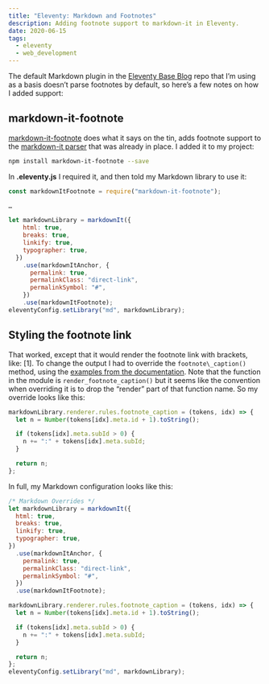 ```yaml
---
title: "Eleventy: Markdown and Footnotes"
description: Adding footnote support to markdown-it in Eleventy.
date: 2020-06-15
tags:
  - eleventy
  - web_development
---
```


The default Markdown plugin in the [Eleventy Base Blog](https://github.com/11ty/eleventy-base-blog) repo that I’m using as a basis doesn’t parse footnotes by default, so here’s a few notes on how I added support:

## markdown-it-footnote

[markdown-it-footnote](https://github.com/markdown-it/markdown-it-footnote) does what it says on the tin, adds footnote support to the [markdown-it parser](https://github.com/markdown-it/markdown-it) that was already in place. I added it to my project:

```bash
npm install markdown-it-footnote --save
```

In **.eleventy.js** I required it, and then told my Markdown library to use it:

```js
const markdownItFootnote = require("markdown-it-footnote");

…

let markdownLibrary = markdownIt({
    html: true,
    breaks: true,
    linkify: true,
    typographer: true,
  })
    .use(markdownItAnchor, {
      permalink: true,
      permalinkClass: "direct-link",
      permalinkSymbol: "#",
    })
    .use(markdownItFootnote);
eleventyConfig.setLibrary("md", markdownLibrary);
```

## Styling the footnote link

That worked, except that it would render the footnote link with brackets, like: [1]. To change the output I had to override the `footnote\_caption()` method, using the [examples from the documentation](https://github.com/markdown-it/markdown-it/blob/master/docs/architecture.md#renderer). Note that the function in the module is `render_footnote_caption()` but it seems like the convention when overriding it is to drop the “render” part of that function name. So my override looks like this:

```js
markdownLibrary.renderer.rules.footnote_caption = (tokens, idx) => {
  let n = Number(tokens[idx].meta.id + 1).toString();

  if (tokens[idx].meta.subId > 0) {
    n += ":" + tokens[idx].meta.subId;
  }

  return n;
};
```

In full, my Markdown configuration looks like this:

```js
/* Markdown Overrides */
let markdownLibrary = markdownIt({
  html: true,
  breaks: true,
  linkify: true,
  typographer: true,
})
  .use(markdownItAnchor, {
    permalink: true,
    permalinkClass: "direct-link",
    permalinkSymbol: "#",
  })
  .use(markdownItFootnote);

markdownLibrary.renderer.rules.footnote_caption = (tokens, idx) => {
  let n = Number(tokens[idx].meta.id + 1).toString();

  if (tokens[idx].meta.subId > 0) {
    n += ":" + tokens[idx].meta.subId;
  }

  return n;
};
eleventyConfig.setLibrary("md", markdownLibrary);
```
